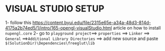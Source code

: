 # VISUAL STUDIO SETUP
1- follow this https://content.byui.edu/file/2315e65e-a34a-48d3-814d-4175a2b74ed5/1/intro/165-opengl-visualStudio.html
 article on how to install `nupengl.core` 
2- go to `playground project`==> `properties` ==> `Linker` ==> `General` ==>`Additional Library Directories` ==> add new source and paste `$(SolutionDir)\Dependencies\freeglut\lib` 